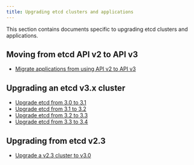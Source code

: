 ```yaml
---
title: Upgrading etcd clusters and applications
---
```


This section contains documents specific to upgrading etcd clusters and applications.

## Moving from etcd API v2 to API v3

* [Migrate applications from using API v2 to API v3][migrate-apps]

## Upgrading an etcd v3.x cluster
* [Upgrade etcd from 3.0 to 3.1][upgrade-3-1]
* [Upgrade etcd from 3.1 to 3.2][upgrade-3-2]
* [Upgrade etcd from 3.2 to 3.3][upgrade-3-3]
* [Upgrade etcd from 3.3 to 3.4][upgrade-3-4]

## Upgrading from etcd v2.3
* [Upgrade a v2.3 cluster to v3.0][upgrade-cluster]


[migrate-apps]: ../../op-guide/v2-migration
[upgrade-cluster]: ../upgrade_3_0
[upgrade-3-1]: ../upgrade_3_1/
[upgrade-3-2]: ../upgrade_3_2/
[upgrade-3-3]: ../upgrade_3_3/
[upgrade-3-4]: ../upgrade_3_4/
